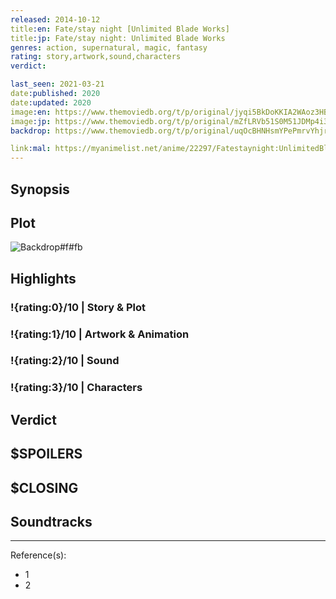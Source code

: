 ```yaml
---
released: 2014-10-12
title:en: Fate/stay night [Unlimited Blade Works]
title:jp: Fate/stay night: Unlimited Blade Works
genres: action, supernatural, magic, fantasy
rating: story,artwork,sound,characters
verdict:

last_seen: 2021-03-21
date:published: 2020
date:updated: 2020
image:en: https://www.themoviedb.org/t/p/original/jyqi5BkDoKKIA2WAoz3HBtRHld3.jpg
image:jp: https://www.themoviedb.org/t/p/original/mZfLRVb51S0M51JDMp4i3bW6nzX.jpg
backdrop: https://www.themoviedb.org/t/p/original/uqOcBHNHsmYPePmrvYhjraRxLdJ.jpg

link:mal: https://myanimelist.net/anime/22297/Fatestaynight:UnlimitedBladeWorks
---
```



## Synopsis

## Plot

![Backdrop#f#fb](https://www.themoviedb.org/t/p/original/kMK5Vx0FGppeAxqCQHTiBQEd6nm.jpg "Source: TMDB")

## Highlights

### !{rating:0}/10 | Story & Plot

### !{rating:1}/10 | Artwork & Animation

### !{rating:2}/10 | Sound

### !{rating:3}/10 | Characters

## Verdict

## $SPOILERS

## $CLOSING

## Soundtracks

***
Reference(s):

- 1
- 2
